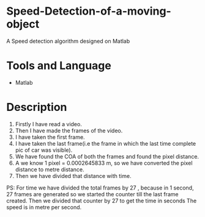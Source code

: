 # Speed-Detection-of-a-moving-object
A Speed detection algorithm designed on Matlab

# Tools and Language
- Matlab

# Description
1) Firstly I have read a video.
2) Then I have made the frames of the video.
3) I have taken the first frame.
4) I have taken the last frame(i.e the frame in which the last time complete pic of car was visible).
5) We have found the COA of both the frames and found the pixel distance.
6) A we know 1 pixel = 0.0002645833 m, so we have converted the pixel distance to metre distance.
7) Then we have divided that distance with time.

PS: For time we have divided the total frames by 27 , because in 1 second, 27 frames are generated so we started the counter till the last frame created. Then we divided that counter by 27 to get the time in seconds The speed is in metre per second.
